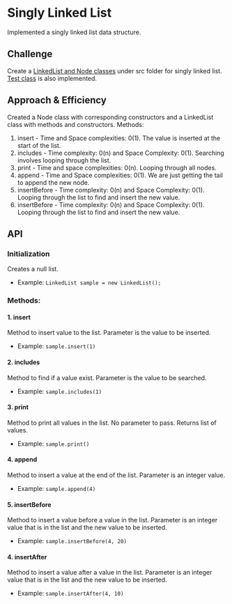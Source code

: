 # Singly Linked List
Implemented a singly linked list data structure.

## Challenge
Create a [LinkedList and Node classes](https://github.com/joriefernandez/data-structures-and-algorithms/blob/master/challenges-401/linkedlist/src/main/java/linkedlist/LinkedList.java) under src folder for singly linked list. [Test class](https://github.com/joriefernandez/data-structures-and-algorithms/blob/master/challenges-401/linkedlist/src/test/java/linkedlist/LinkedListTest.java) is also implemented.

## Approach & Efficiency
Created a Node class with corresponding constructors and a LinkedList class with methods and constructors. Methods:
1. insert - Time and Space complexities: 0(1). The value is inserted at the start of the list.
2. includes - Time complexity: 0(n) and Space Complexity: 0(1). Searching involves looping through the list.
3. print - Time and space complexities: 0(n). Looping through all nodes.
4. append - Time and Space complexities: 0(1). We are just getting the tail to append the new node. 
5. insertBefore - Time complexity: 0(n) and Space Complexity: 0(1). Looping through the list to find and insert the new value.
6. insertBefore - Time complexity: 0(n) and Space Complexity: 0(1). Looping through the list to find and insert the new value.
## API
### Initialization
Creates a null list. 
* Example: `LinkedList sample = new LinkedList();`
### Methods:
#### 1. insert 
Method to insert value to the list. Parameter is the value to be inserted.
* Example: `sample.insert(1)`
#### 2. includes
Method to find if a value exist. Parameter is the value to be searched.
* Example: `sample.includes(1)`
#### 3. print
Method to print all values in the list. No parameter to pass. Returns list of values.
* Example: `sample.print()`
#### 4. append
Method to insert a value at the end of the list. Parameter is an integer value.
* Example: `sample.append(4)`
#### 5. insertBefore
Method to insert a value before a value in the list. Parameter is an integer value that is in the list and the new value to be inserted.
* Example: `sample.insertBefore(4, 20)`
#### 4. insertAfter
Method to insert a value after a value in the list. Parameter is an integer value that is in the list and the new value to be inserted.
* Example: `sample.insertAfter(4, 10)`
